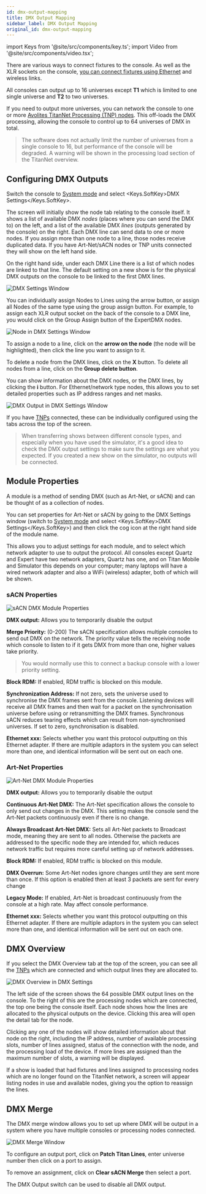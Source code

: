 ```yaml
---
id: dmx-output-mapping
title: DMX Output Mapping
sidebar_label: DMX Output Mapping
original_id: dmx-output-mapping
---
```


import Keys from '@site/src/components/key.ts';
import Video from '@site/src/components/video.tsx';

There are various ways to connect fixtures to the console. As well as
the XLR sockets on the console, [you can connect fixtures using Ethernet](../networking/controlling-fixtures-over-a-network.md)
and wireless links.

All consoles can output up to 16 universes except <strong>T1</strong> which is limited to
one single universe and <strong>T2</strong> to two universes.

If you need to output more universes, you can network the console to one
or more [Avolites TitanNet Processing (TNP) nodes](../titan-net.md). This off-loads the DMX
processing, allowing the console to control up to 64 universes of DMX in
total.

> The software does not actually limit the number of universes from a
single console to 16, but performance of the console will be
degraded. A warning will be shown in the processing load section of
the TitanNet overview.

Configuring DMX Outputs
-----------------------

Switch the console to [System mode](the-system-menu.md) and select <Keys.SoftKey>DMX Settings</Keys.SoftKey>.

The screen will initially show the node tab relating to the console
itself. It shows a list of available DMX *nodes* (places where you can
send the DMX to) on the left, and a list of the available DMX *lines*
(outputs generated by the console) on the right. Each DMX line can send
data to one or more nodes. If you assign more than one node to a line,
those nodes receive duplicated data. If you have Art-Net/sACN nodes or
TNP units connected they will show on the left hand side.

On the right hand side, under each DMX Line there is a list of which
nodes are linked to that line. The default setting on a new show is for
the physical DMX outputs on the console to be linked to the first DMX
lines.

![DMX Settings Window](/docs/images/DMX-Settings-Window.png)

You can individually assign Nodes to Lines using the arrow button, or
assign all Nodes of the same type using the group assign button. For
example, to assign each XLR output socket on the back of the console to
a DMX line, you would click on the Group Assign button of the ExpertDMX
nodes.

![Node in DMX Settings Window](/docs/images/Node-in-DMX-Settings-Window.png)

To assign a node to a line, click on the <strong>arrow on the node</strong> (the node
will be highlighted), then click the line you want to assign to it.

To delete a node from the DMX lines, click on the <strong>X</strong> button. To delete
all nodes from a line, click on the <strong>Group delete button</strong>.

You can show information about the DMX nodes, or the DMX lines, by
clicking the <strong>i</strong> button. For Ethernet/network type nodes, this allows you
to set detailed properties such as IP address ranges and net masks.

![DMX Output in DMX Settings Window](/docs/images/DMX-Output-in-DMX-Settings-Window.png)

If you have [TNPs](../titan-net.md) connected, these can be individually configured using
the tabs across the top of the screen.

 > When transferring shows between different console types, and especially when you have used the simulator, it's a good idea to check the DMX output settings to make sure the settings are what you expected. If you created a new show on the simulator, no outputs will be connected.


Module Properties
-----------------

A module is a method of sending DMX (such as Art-Net, or sACN) and can be
thought of as a collection of nodes.

You can set properties for Art-Net or sACN by going to the DMX Settings
window (switch to [System mode](the-system-menu.md) and select <Keys.SoftKey>DMX Settings</Keys.SoftKey>) and then
click the cog icon at the right hand side of the module name.

This allows you to adjust settings for each module, and to select which
network adapter to use to output the protocol. All consoles except
Quartz and Expert have two network adapters, Quartz has one, and on
Titan Mobile and Simulator this depends on your computer; many laptops
will have a wired network adapter and also a WiFi (wireless) adapter,
both of which will be shown.

### sACN Properties

![sACN DMX Module Properties](/docs/images/sACN-DMX-Module-Properties.png)

<strong>DMX output:</strong> Allows you to temporarily disable the output

<strong>Merge Priority:</strong> (0-200) The sACN specification allows multiple
consoles to send out DMX on the network. The priority value tells the
receiving node which console to listen to if it gets DMX from more than
one, higher values take priority. 

> You would normally use this to connect
a backup console with a lower priority setting.

<strong>Block RDM:</strong> If enabled, RDM traffic is blocked on this module.

<strong>Synchronization Address:</strong> If not zero, sets the universe used to
synchronise the DMX frames sent from the console. Listening devices will
receive all DMX frames and then wait for a packet on the synchronisation
universe before using or retransmitting the DMX frames. Synchronous sACN
reduces tearing effects which can result from non-synchronised
universes. If set to zero, synchronisation is disabled.

<strong>Ethernet xxx:</strong> Selects whether you want this protocol outputting on
this Ethernet adapter. If there are multiple adaptors in the system you
can select more than one, and identical information will be sent out on
each one.

### Art-Net Properties

![Art-Net DMX Module Properties](/docs/images/ArtNet-DMX-Module-Properties.png)

<strong>DMX output:</strong> Allows you to temporarily disable the output

<strong>Continuous Art-Net DMX:</strong> The Art-Net specification allows the console
to only send out changes in the DMX. This setting makes the console send
the Art-Net packets continuously even if there is no change.

<strong>Always Broadcast Art-Net DMX:</strong> Sets all Art-Net packets to Broadcast
mode, meaning they are sent to all nodes. Otherwise the packets are
addressed to the specific node they are intended for, which reduces
network traffic but requires more careful setting up of network
addresses.

<strong>Block RDM:</strong> If enabled, RDM traffic is blocked on this module.

<strong>DMX Overrun:</strong> Some Art-Net nodes ignore changes until they are sent
more than once. If this option is enabled then at least 3 packets are
sent for every change

<strong>Legacy Mode:</strong> If enabled, Art-Net is broadcast continuously from the
console at a high rate. May affect console performance.

<strong>Ethernet xxx:</strong> Selects whether you want this protocol outputting on
this Ethernet adapter. If there are multiple adaptors in the system you
can select more than one, and identical information will be sent out on
each one.

DMX Overview
------------

If you select the DMX Overview tab at the top of the screen, you can see
all the [TNPs](../titan-net.md) which are connected and which output lines they are
allocated to.

![DMX Overview in DMX Settings](/docs/images/DMX-Overview-in-DMX-Settings.png)

The left side of the screen shows the 64 possible DMX output lines on
the console. To the right of this are the processing nodes which are
connected, the top one being the console itself. Each node shows how the
lines are allocated to the physical outputs on the device. Clicking this
area will open the detail tab for the node.

Clicking any one of the nodes will show detailed information about that
node on the right, including the IP address, number of available
processing slots, number of lines assigned, status of the connection
with the node, and the processing load of the device. If more lines are
assigned than the maximum number of slots, a warning will be displayed.

If a show is loaded that had fixtures and lines assigned to processing
nodes which are no longer found on the TitanNet network, a screen will
appear listing nodes in use and available nodes, giving you the option
to reassign the lines.

DMX Merge
---------

The DMX merge window allows you to set up where DMX will be output in a
system where you have multiple consoles or processing nodes connected.

![DMX Merge Window](/docs/images/DMX-Merge-Window.png)

To configure an output port, click on <strong>Patch Titan Lines</strong>, enter universe
number then click on a port to assign.

To remove an assignment, click on <strong>Clear sACN Merge</strong> then select a port.

The DMX Output switch can be used to disable all DMX output.
